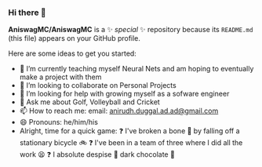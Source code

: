 ### Hi there 👋

**AniswagMC/AniswagMC** is a ✨ _special_ ✨ repository because its `README.md` (this file) appears on your GitHub profile.

Here are some ideas to get you started:

- 🔭 I’m currently teaching myself Neural Nets and am hoping to eventually make a project with them
- 👯 I’m looking to collaborate on Personal Projects
- 🤔 I’m looking for help with growing myself as a sofware engineer
- 💬 Ask me about Golf, Volleyball and Cricket
- 📫 How to reach me: email: anirudh.duggal.ad.ad@gmail.com
- 😄 Pronouns: he/him/his
- Alright, time for a quick game: 
 ❓ I've broken a bone 🦴 by falling off a stationary bicycle 🚲 
 ❓ I've been in a team of three where I did all the work 😫 
 ❓ I absolute despise 🤮 dark chocolate 🍫 
